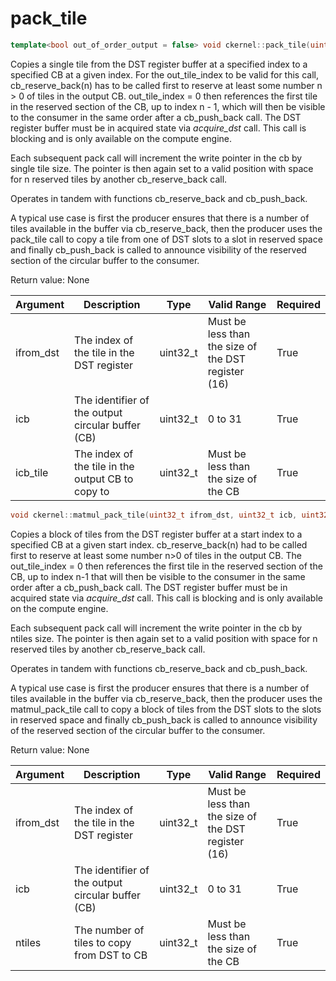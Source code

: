 # pack_tile

```cpp
template<bool out_of_order_output = false> void ckernel::pack_tile(uint32_t ifrom_dst, uint32_t icb, std::uint32_t output_tile_index = 0)
```

Copies a single tile from the DST register buffer at a specified index to a specified CB at a given index. For the out_tile_index to be valid for this call, cb_reserve_back(n) has to be called first to reserve at least some number n > 0 of tiles in the output CB. out_tile_index = 0 then references the first tile in the reserved section of the CB, up to index n - 1, which will then be visible to the consumer in the same order after a cb_push_back call. The DST register buffer must be in acquired state via *acquire_dst* call. This call is blocking and is only available on the compute engine.

Each subsequent pack call will increment the write pointer in the cb by single tile size. The pointer is then again set to a valid position with space for n reserved tiles by another cb_reserve_back call.

Operates in tandem with functions cb_reserve_back and cb_push_back.

A typical use case is first the producer ensures that there is a number of tiles available in the buffer via cb_reserve_back, then the producer uses the pack_tile call to copy a tile from one of DST slots to a slot in reserved space and finally cb_push_back is called to announce visibility of the reserved section of the circular buffer to the consumer.

Return value: None

| Argument      | Description                                       | Type      | Valid Range                                         | Required       |
|---------------|---------------------------------------------------|-----------|-----------------------------------------------------|----------------|
| ifrom_dst     | The index of the tile in the DST register         | uint32_t  | Must be less than the size of the DST register (16) | True           |
| icb           | The identifier of the output circular buffer (CB) | uint32_t  | 0 to 31                                             | True           |
| icb_tile      | The index of the tile in the output CB to copy to | uint32_t  | Must be less than the size of the CB                | True           |

```cpp
void ckernel::matmul_pack_tile(uint32_t ifrom_dst, uint32_t icb, uint32_t ntiles)
```

Copies a block of tiles from the DST register buffer at a start index to a specified CB at a given start index. cb_reserve_back(n) had to be called first to reserve at least some number n>0 of tiles in the output CB. The out_tile_index = 0 then references the first tile in the reserved section of the CB, up to index n-1 that will then be visible to the consumer in the same order after a cb_push_back call. The DST register buffer must be in acquired state via *acquire_dst* call. This call is blocking and is only available on the compute engine.

Each subsequent pack call will increment the write pointer in the cb by ntiles size. The pointer is then again set to a valid position with space for n reserved tiles by another cb_reserve_back call.

Operates in tandem with functions cb_reserve_back and cb_push_back.

A typical use case is first the producer ensures that there is a number of tiles available in the buffer via cb_reserve_back, then the producer uses the matmul_pack_tile call to copy a block of tiles from the DST slots to the slots in reserved space and finally cb_push_back is called to announce visibility of the reserved section of the circular buffer to the consumer.

Return value: None

| Argument      | Description                                       | Type      | Valid Range                                         | Required       |
|---------------|---------------------------------------------------|-----------|-----------------------------------------------------|----------------|
| ifrom_dst     | The index of the tile in the DST register         | uint32_t  | Must be less than the size of the DST register (16) | True           |
| icb           | The identifier of the output circular buffer (CB) | uint32_t  | 0 to 31                                             | True           |
| ntiles        | The number of tiles to copy from DST to CB        | uint32_t  | Must be less than the size of the CB                | True           |

